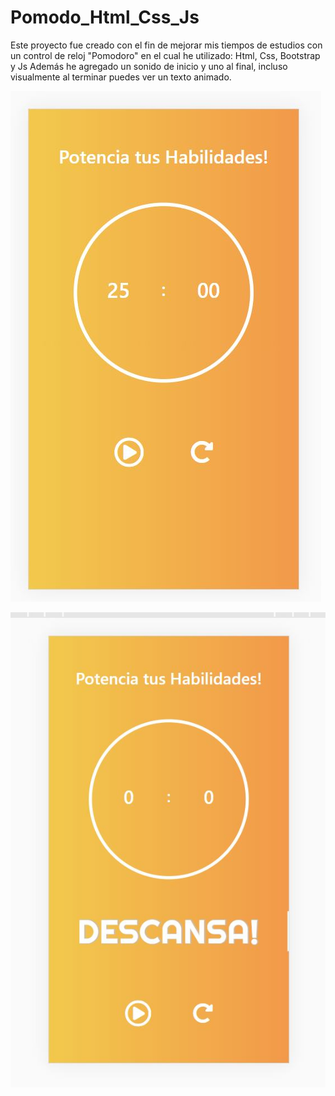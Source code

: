 # Pomodo_Html_Css_Js
Este proyecto fue creado con el fin de mejorar mis tiempos de estudios
con un control de reloj "Pomodoro" en el cual he utilizado:
Html, Css, Bootstrap y Js
Además he agregado un sonido de inicio y uno al final, incluso visualmente
al terminar puedes ver un texto animado.

![Screenshot](/img/Inicio.JPG)

![Screenshot](/img/Fin.JPG)
